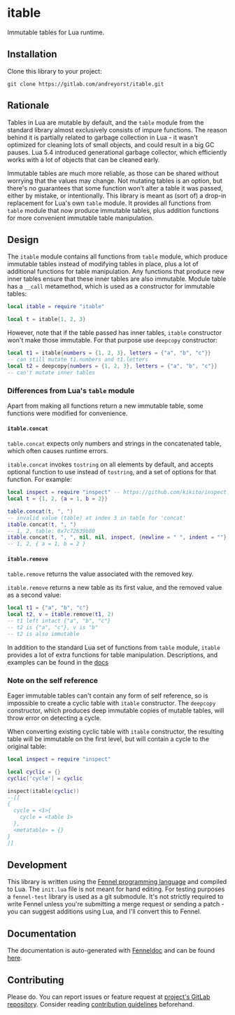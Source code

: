 # itable

Immutable tables for Lua runtime.

## Installation

Clone this library to your project:

    git clone https://gitlab.com/andreyorst/itable.git

## Rationale

Tables in Lua are mutable by default, and the `table` module from the standard library almost exclusively consists of impure functions.
The reason behind it is partially related to garbage collection in Lua - it wasn't optimized for cleaning lots of small objects, and could result in a big GC pauses.
Lua 5.4 introduced generational garbage collector, which efficiently works with a lot of objects that can be cleaned early.

Immutable tables are much more reliable, as those can be shared without worrying that the values may change.
Not mutating tables is an option, but there's no guarantees that some function won't alter a table it was passed, either by mistake, or intentionally.
This library is meant as (sort of) a drop-in replacement for Lua's own `table` module.
It provides all functions from `table` module that now produce immutable tables, plus addition functions for more convenient immutable table manipulation.

## Design

The `itable` module contains all functions from `table` module, which produce immutable tables instead of modifying tables in place, plus a lot of additional functions for table manipulation.
Any functions that produce new inner tables ensure that these inner tables are also immutable.
Module table has a `__call` metamethod, which is used as a constructor for immutable tables:

``` lua
local itable = require "itable"

local t = itable{1, 2, 3}
```

However, note that if the table passed has inner tables, `itable` constructor won't make those immutable.
For that purpose use `deepcopy` constructor:

``` lua
local t1 = itable{numbers = {1, 2, 3}, letters = {"a", "b", "c"}}
-- can still mutate t1.numbers and t1.letters
local t2 = deepcopy{numbers = {1, 2, 3}, letters = {"a", "b", "c"}}
-- can't mutate inner tables
```

### Differences from Lua's `table` module

Apart from making all functions return a new immutable table, some functions were modified for convenience.

#### `itable.concat`

`table.concat` expects only numbers and strings in the concatenated table, which often causes runtime errors.

`itable.concat` invokes `tostring` on all elements by default, and accepts optional function to use instead of `tostring`, and a set of options for that function.
For example:

``` lua
local inspect = require "inspect" -- https://github.com/kikito/inspect.lua
local t = {1, 2, {a = 1, b = 2}}

table.concat(t, ", ")
-- invalid value (table) at index 3 in table for 'concat'
itable.concat(t, ", ")
-- 1, 2, table: 0x7c72639b80
itable.concat(t, ", ", nil, nil, inspect, {newline = " ", indent = ""})
-- 1, 2, { a = 1, b = 2 }
```

#### `itable.remove`

`table.remove` returns the value associated with the removed key.

`itable.remove` returns a new table as its first value, and the removed value as a second value:

``` lua
local t1 = {"a", "b", "c"}
local t2, v = itable.remove(t1, 2)
-- t1 left intact {"a", "b", "c"}
-- t2 is {"a", "c"}, v is "b"
-- t2 is also immutable
```

In addition to the standard Lua set of functions from `table` module, `itable` provides a lot of extra functions for table manipulation.
Descriptions, and examples can be found in the [docs](doc/src/itable.md)

### Note on the self reference

Eager immutable tables can't contain any form of self reference, so is impossible to create a cyclic table with `itable` constructor.
The `deepcopy` constructor, which produces deep immutable copies of mutable tables, will throw error on detecting a cycle.

When converting existing cyclic table with `itable` constructor, the resulting table will be immutable on the first level, but will contain a cycle to the original table:

``` lua
local inspect = require "inspect"

local cyclic = {}
cyclic['cycle'] = cyclic

inspect(itable(cyclic))
--[[
{
  cycle = <1>{
    cycle = <table 1>
  },
  <metatable> = {}
}
]]
```

## Development

This library is written using the [Fennel programming language](https://fennel-lang.org) and compiled to Lua.
The `init.lua` file is not meant for hand editing.
For testing purposes a `fennel-test` library is used as a git submodule.
It's not strictly required to write Fennel unless you're submitting a merge request or sending a patch - you can suggest additions using Lua, and I'll convert this to Fennel.

## Documentation

The documentation is auto-generated with [Fenneldoc](https://gitlab.com/andreyorst/fenneldoc) and can be found [here](https://gitlab.com/andreyorst/itable/-/blob/main/doc/src/itable.md).

## Contributing

Please do.
You can report issues or feature request at [project's GitLab repository](https://gitlab.com/andreyorst/itable).
Consider reading [contribution guidelines](https://gitlab.com/andreyorst/itable/-/blob/master/CONTRIBUTING.md) beforehand.

<!--  LocalWords:  metamethod metatable Lua metamethods itable GC
      LocalWords:  Lua's GitLab submodule
 -->
